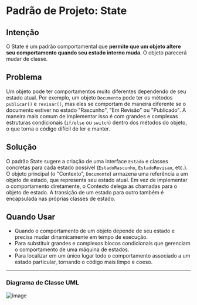 # Padrão de Projeto: State

## Intenção

O State é um padrão comportamental que **permite que um objeto altere seu comportamento quando seu estado interno muda**. O objeto parecerá mudar de classe.

## Problema

Um objeto pode ter comportamentos muito diferentes dependendo de seu estado atual. Por exemplo, um objeto `Documento` pode ter os métodos `publicar()` e `revisar()`, mas eles se comportam de maneira diferente se o documento estiver no estado "Rascunho", "Em Revisão" ou "Publicado". A maneira mais comum de implementar isso é com grandes e complexas estruturas condicionais (`if/else` ou `switch`) dentro dos métodos do objeto, o que torna o código difícil de ler e manter.

## Solução

O padrão State sugere a criação de uma interface `Estado` e classes concretas para cada estado possível (`EstadoRascunho`, `EstadoRevisao`, etc.). O objeto principal (o "Contexto", `Documento`) armazena uma referência a um objeto de estado, que representa seu estado atual. Em vez de implementar o comportamento diretamente, o Contexto delega as chamadas para o objeto de estado. A transição de um estado para outro também é encapsulada nas próprias classes de estado.

## Quando Usar

* Quando o comportamento de um objeto depende de seu estado e precisa mudar dinamicamente em tempo de execução.
* Para substituir grandes e complexos blocos condicionais que gerenciam o comportamento de uma máquina de estados.
* Para localizar em um único lugar todo o comportamento associado a um estado particular, tornando o código mais limpo e coeso.

---
### Diagrama de Classe UML

![image](https://github.com/user-attachments/assets/7f00197c-92d6-4f3c-89ab-de538365d0a6)
